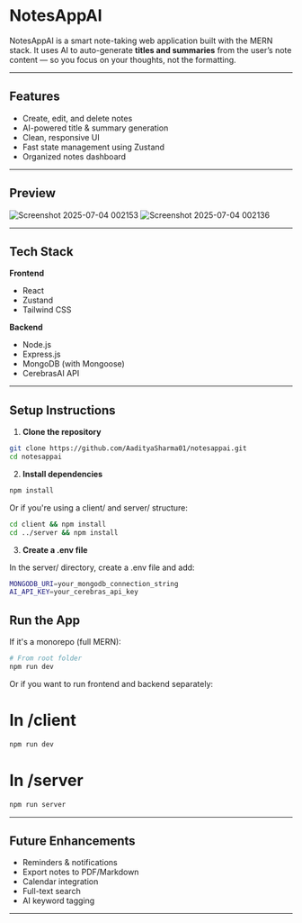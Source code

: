 # NotesAppAI

NotesAppAI is a smart note-taking web application built with the MERN stack. It uses AI to auto-generate **titles and summaries** from the user’s note content — so you focus on your thoughts, not the formatting.

---

## Features

- Create, edit, and delete notes
- AI-powered title & summary generation
- Clean, responsive UI
- Fast state management using Zustand
- Organized notes dashboard

---

## Preview
![Screenshot 2025-07-04 002153](https://github.com/user-attachments/assets/7f9bde92-81fe-400c-81ce-1608d946db5d)
![Screenshot 2025-07-04 002136](https://github.com/user-attachments/assets/ce7dc6d5-e859-42f8-9d59-1bfdfcdc7901)

---

## Tech Stack

**Frontend**
- React
- Zustand
- Tailwind CSS

**Backend**
- Node.js
- Express.js
- MongoDB (with Mongoose)
- CerebrasAI API

---

## Setup Instructions

1. **Clone the repository**

```bash
git clone https://github.com/AadityaSharma01/notesappai.git
cd notesappai
```
2. **Install dependencies**

```bash
npm install
``` 
  Or if you're using a client/ and server/ structure:

```bash
cd client && npm install
cd ../server && npm install
```

3. **Create a .env file**

In the server/ directory, create a .env file and add:

```bash
MONGODB_URI=your_mongodb_connection_string
AI_API_KEY=your_cerebras_api_key
```

##  Run the App

If it's a monorepo (full MERN):

```bash
# From root folder
npm run dev
```

Or if you want to run frontend and backend separately:

# In /client
```bash
npm run dev
```

# In /server
```bash
npm run server
```

---

##  Future Enhancements

 - Reminders & notifications
 - Export notes to PDF/Markdown
 - Calendar integration
 - Full-text search
 - AI keyword tagging

---
